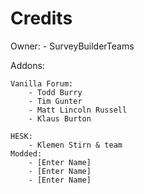 # Credits

Owner:
    - SurveyBuilderTeams

Addons:

    Vanilla Forum:
        - Todd Burry
        - Tim Gunter
        - Matt Lincoln Russell 
        - Klaus Burton
        
    HESK:
        - Klemen Stirn & team
    Modded:
        - [Enter Name]
        - [Enter Name]
        - [Enter Name]
